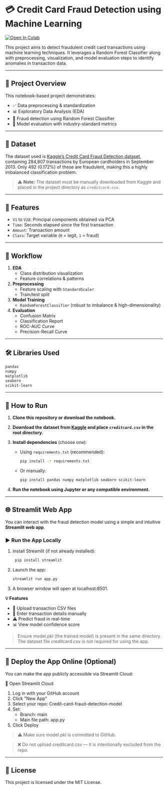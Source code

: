 # 💳 Credit Card Fraud Detection using Machine Learning

[![Open In Colab](https://colab.research.google.com/assets/colab-badge.svg)](https://colab.research.google.com/github/Alfiya-Simran/Credit-card-fraud-detection-model/blob/main/CreditcardFraudDetection.ipynb)

This project aims to detect fraudulent credit card transactions using machine learning techniques. It leverages a Random Forest Classifier along with preprocessing, visualization, and model evaluation steps to identify anomalies in transaction data.

---

## 📌 Project Overview

This notebook-based project demonstrates:

- ✅ Data preprocessing & standardization  
- 📊 Exploratory Data Analysis (EDA)  
- 🌲 Fraud detection using Random Forest Classifier  
- 🧪 Model evaluation with industry-standard metrics  

---

## 📂 Dataset

The dataset used is [Kaggle’s Credit Card Fraud Detection dataset](https://www.kaggle.com/datasets/mlg-ulb/creditcardfraud), containing 284,807 transactions by European cardholders in September 2013. Only 492 (0.172%) of these are fraudulent, making this a highly imbalanced classification problem.

> ⚠️ **Note:** The dataset must be manually downloaded from Kaggle and placed in the project directory as `creditcard.csv`.

---

## 🧾 Features

- `V1` to `V28`: Principal components obtained via PCA
- `Time`: Seconds elapsed since the first transaction
- `Amount`: Transaction amount
- `Class`: Target variable (`0` = legit, `1` = fraud)

---

## 🔁 Workflow

1. **EDA**
   - Class distribution visualization
   - Feature correlations & patterns
2. **Preprocessing**
   - Feature scaling with `StandardScaler`
   - Train/test split
3. **Model Training**
   - `RandomForestClassifier` (robust to imbalance & high-dimensionality)
4. **Evaluation**
   - Confusion Matrix  
   - Classification Report  
   - ROC-AUC Curve  
   - Precision-Recall Curve  

---

## 🛠️ Libraries Used

```bash
pandas
numpy
matplotlib
seaborn
scikit-learn
```
---

## 🚀 How to Run

1. **Clone this repository or download the notebook.**
2. **Download the dataset from [Kaggle](https://www.kaggle.com/datasets/mlg-ulb/creditcardfraud) and place `creditcard.csv` in the root directory.**
3. **Install dependencies** (choose one):

   - Using `requirements.txt` (recommended):

     ```bash
     pip install -r requirements.txt
     ```

   - Or manually:

     ```bash
     pip install pandas numpy matplotlib seaborn scikit-learn
     ```

4. **Run the notebook using Jupyter or any compatible environment.**

---

## 🌐 Streamlit Web App

You can interact with the fraud detection model using a simple and intuitive **Streamlit web app**.

### ▶️ Run the App Locally

1. Install Streamlit (if not already installed):

   ```bash
    pip install streamlit
    ```

2. Launch the app:

   ```bash
   streamlit run app.py
   ```

3. A browser window will open at localhost:8501.

**💡 Features**

- 📂 Upload transaction CSV files
- 🧾 Enter transaction details manually
- ⚠️ Predict fraud in real-time
- 📊 View model confidence score

> Ensure model.pkl (the trained model) is present in the same directory. The dataset file creditcard.csv is not required for using the app.

---

## 🚀 Deploy the App Online (Optional)

You can make the app publicly accessible via Streamlit Cloud:

🔗 Open Streamlit Cloud

1. Log in with your GitHub account
2. Click "New App"
3. Select your repo: Credit-card-fraud-detection-model
4. Set:
   - Branch: main
   - Main file path: app.py
5. Click Deploy

> ⚠️ Make sure model.pkl is committed to GitHub.

> ❌ Do not upload creditcard.csv — it is intentionally excluded from the repo.

---

## 📄 License
This project is licensed under the MIT License.
